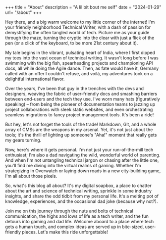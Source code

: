 +++
title = "About"
description = "A lil bit bout me self"
date = "2024-01-29"
url= "/about"
+++

Hey there, and a big warm welcome to my little corner of the internet! I'm your friendly neighborhood Technical Writer, with a dash of passion for demystifying the often tangled world of tech. Picture me as your guide through the maze, turning the cryptic into the clear with just a flick of the pen (or a click of the keyboard, to be more 21st century about it).

My tale begins in the vibrant, pulsating heart of India, where I first dipped my toes into the vast ocean of technical writing. It wasn't long before I was swimming with the big fish, spearheading projects and championing API docs, all while doing the Agile dance. Then, as fate would have it, Germany called with an offer I couldn't refuse, and voilà, my adventures took on a delightful international flavor.

Over the years, I've been that guy in the trenches with the devs and designers, weaving the fabric of user-friendly docs and smashing barriers between end-users and the tech they use. I've worn many hats (figuratively speaking) – from being the pioneer of documentation teams to jazzing up project collaborations with sleek static websites, and even orchestrating seamless migrations to fancy project management tools. It's been a ride!

But hey, let's not forget the tools of the trade! Markdown, Git, and a whole array of CMSs are the weapons in my arsenal. Yet, it's not just about the tools; it's the thrill of lighting up someone's "Aha!" moment that really gets my gears turning.

Now, here's where it gets personal. I'm not just your run-of-the-mill tech enthusiast; I'm also a dad navigating the wild, wonderful world of parenting. And when I'm not untangling technical jargon or chasing after the little one, you'll find me diving into the virtual realms of gaming. Whether I'm strategizing in Overwatch or laying down roads in a new city-building game, I'm all about those pixels.

So, what's this blog all about? It's my digital soapbox, a place to chatter about the art and science of technical writing, sprinkle in some industry insights, and share the odd tidbit from my personal life. It's a melting pot of knowledge, experiences, and the occasional dad joke (because why not?).

Join me on this journey through the nuts and bolts of technical communication, the highs and lows of life as a tech writer, and the fun detours into gaming and dad life. Welcome aboard to a place where tech gets a human touch, and complex ideas are served up in bite-sized, user-friendly pieces. Let's make this ride unforgettable!
